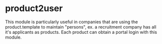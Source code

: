 # product2user
This module is particularly useful in companies that are using the product.template to maintain "persons", ex. a recruitment company has all it's applicants as products. Each product can obtain a portal login with this module.
